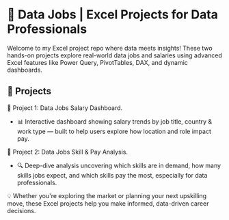 # 📂 Data Jobs | Excel Projects for Data Professionals

Welcome to my Excel project repo where data meets insights!
These two hands-on projects explore real-world data jobs and salaries using advanced Excel features like Power Query, PivotTables, DAX, and dynamic dashboards.

## 🚀 Projects

🔹 Project 1: Data Jobs Salary Dashboard.
  - 📊 Interactive dashboard showing salary trends by job title, country & work type — built to help users explore how location and role impact pay.

🔹 Project 2: Data Jobs Skill & Pay Analysis.
  - 🔍 Deep-dive analysis uncovering which skills are in demand, how many skills jobs expect, and which skills pay the most, especially for data professionals.

💡 Whether you're exploring the market or planning your next upskilling move, these Excel projects help you make informed, data-driven career decisions.
